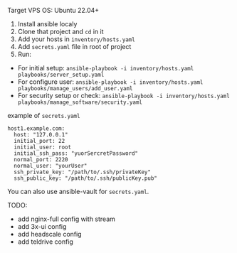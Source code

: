 Target VPS OS: Ubuntu 22.04+

1. Install ansible localy
2. Clone that project and `cd` in it
3. Add your hosts in `inventory/hosts.yaml`
3. Add `secrets.yaml` file in root of project
4. Run:
- For initial setup: `ansible-playbook -i inventory/hosts.yaml playbooks/server_setup.yaml`
- For configure user: `ansible-playbook -i inventory/hosts.yaml playbooks/manage_users/add_user.yaml`
- For security setup or check: `ansible-playbook -i inventory/hosts.yaml playbooks/manage_software/security.yaml`

example of `secrets.yaml`
``` 
host1.example.com:
  host: "127.0.0.1"
  initial_port: 22
  initial_user: root
  initial_ssh_pass: "yuorSercretPassword"
  normal_port: 2220
  normal_user: "yourUser"
  ssh_private_key: "/path/to/.ssh/privateKey"
  ssh_public_key: "/path/to/.ssh/publicKey.pub"
```

You can also use ansible-vault for `secrets.yaml`.

TODO:
- add nginx-full config with stream 
- add 3x-ui config
- add headscale config
- add teldrive config
